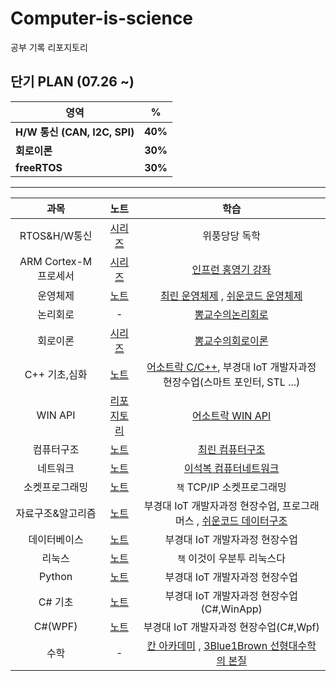 # Computer-is-science
공부 기록 리포지토리

## 단기 PLAN (07.26 ~)

| 영역                             | %       | 
| ------------------------------ | ------- | 
| **H/W 통신 (CAN, I2C, SPI)** | **40%** | 
| **회로이론** | **30%** | 
| **freeRTOS**      | **30%**  |

---

|과목|노트|학습|
|:--:|:--:|:--:|
|RTOS&H/W통신|[시리즈](https://velog.io/@owljun/series/%EC%9E%84%EB%B2%A0%EB%94%94%EB%93%9C-FreeRTOS-ESP32%EB%B6%80%ED%84%B0-STM32%EA%B9%8C%EC%A7%80)|위풍당당 독학|
|ARM Cortex-M 프로세서|[시리즈](https://velog.io/@owljun/series/ARM-Cortex-M-%ED%94%84%EB%A1%9C%EC%84%B8%EC%84%9C-%ED%95%99%EC%8A%B5)|[인프런 홍영기 강좌](https://www.inflearn.com/course/arm-cortex-m-%ED%94%84%EB%A1%9C%EC%84%B8%EC%84%9C/dashboard)|
|운영체제|[노트](./OperatinSystem/OS_StudyNote.md)|[최린 운영체제](https://www.youtube.com/watch?v=lAiRp73HdOE&list=PLL3t9Nt4HrfvGwOgy6UhLtS9iVKhlk4pk) , [쉬운코드 운영체제](https://www.youtube.com/watch?v=QmtYKZC0lMU&list=PLcXyemr8ZeoQOtSUjwaer0VMJSMfa-9G-)|
|논리회로| - |[뽕교수의논리회로](https://www.youtube.com/watch?v=23kEL4QLhuM&list=PLJV3980uI_JAgynY-Qf1wriiZstONsdn1)|
|회로이론| [시리즈](https://velog.io/@owljun/series/%ED%9A%8C%EB%A1%9C%EC%9D%B4%EB%A1%A0) |[뽕교수의회로이론](https://www.youtube.com/watch?v=KP0lf7lI2Mw&list=PL4mqT4nB0TyA4K1BcxGJTP3izKWlN_7Eh&index=2)|
|C++ 기초,심화|[노트](https://github.com/Owl-jun/CPPbasic2025)|[어소트락 C/C++](https://www.youtube.com/watch?v=PFc4g8mxOiI&list=PL4SIC1d_ab-aOxWPucn31NHkQvNPHK1D1), 부경대 IoT 개발자과정 현장수업(스마트 포인터, STL ...)|
|WIN API|[리포지토리](https://github.com/Owl-jun/Win32-API-Practice)|[어소트락 WIN API](https://www.youtube.com/watch?v=dlFr-OnHlWU&list=PL4SIC1d_ab-ZLg4TvAO5R4nqlJTyJXsPK)|
|컴퓨터구조|[노트](./ComputerArchitecture/ComputerArchitecture_StudyNote.md)|[최린 컴퓨터구조](https://www.youtube.com/watch?v=I6g4giG59u0&list=PLL3t9Nt4Hrfv-6V3ylNL4N90TztqlSJOe)|
|네트워크|[노트](./Network/NET_StudyNote.md)|[이석복 컴퓨터네트워크](http://www.kocw.net/home/enrolment/enrolmentView.do?cid=6166c077e545b736&lid=dd53ceac302ff18b)|
|소켓프로그래밍|[노트](https://velog.io/@owljun/series/%EC%86%8C%EC%BC%93%ED%94%84%EB%A1%9C%EA%B7%B8%EB%9E%98%EB%B0%8D)| `책` TCP/IP 소켓프로그래밍 |
|자료구조&알고리즘|[노트](https://github.com/Owl-jun/iot-algorithm-2025)|부경대 IoT 개발자과정 현장수업, 프로그래머스 , [쉬운코드 데이터구조](https://www.youtube.com/watch?v=-2YpvLCT5F8&list=PLcXyemr8ZeoR82N8uZuG9xVrFIfdnLd72)|
|데이터베이스|[노트](https://github.com/Owl-jun/iot-database-2025)|부경대 IoT 개발자과정 현장수업|
|리눅스|[노트](https://github.com/Owl-jun/ubuntu)|`책` 이것이 우분투 리눅스다|
|Python|[노트](https://github.com/Owl-jun/iot-python-2025)|부경대 IoT 개발자과정 현장수업|
|C# 기초|[노트](https://github.com/Owl-jun/iot-winapp-2025)|부경대 IoT 개발자과정 현장수업(C#,WinApp)|
|C#(WPF)|[노트](https://github.com/Owl-jun/iot-wpf-2025)|부경대 IoT 개발자과정 현장수업(C#,Wpf)|
|수학| - |[칸 아카데미](https://ko.khanacademy.org/profile/me/courses) , [3Blue1Brown 선형대수학의 본질](https://www.youtube.com/watch?v=ic_hG2M2nG0&list=PLkoaXOTFHiqhVDo0nWybNmihCP_4BjOFR)|


 

